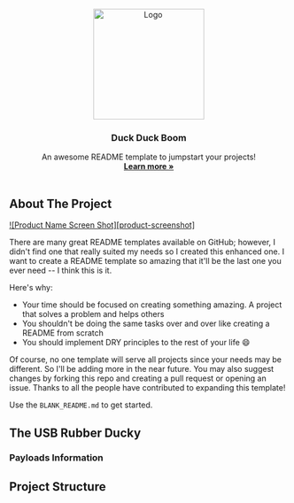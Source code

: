 <div id="top"></div>
<br />
<div align="center">
  <a href="https://github.com/othneildrew/Best-README-Template">
    <img src="https://github.com/angelina-tsuboi/duck-duck-boom/blob/main/media/logo.png" alt="Logo" width="200" height="200">
  </a>

  <h3 align="center">Duck Duck Boom</h3>

  <p align="center">
    An awesome README template to jumpstart your projects!
    <br />
    <a href="https://github.com/othneildrew/Best-README-Template"><strong>Learn more »</strong></a>
    <br />
    <br />
  </p>
</div>

## About The Project

[![Product Name Screen Shot][product-screenshot]](https://example.com)

There are many great README templates available on GitHub; however, I didn't find one that really suited my needs so I created this enhanced one. I want to create a README template so amazing that it'll be the last one you ever need -- I think this is it.

Here's why:
* Your time should be focused on creating something amazing. A project that solves a problem and helps others
* You shouldn't be doing the same tasks over and over like creating a README from scratch
* You should implement DRY principles to the rest of your life :smile:

Of course, no one template will serve all projects since your needs may be different. So I'll be adding more in the near future. You may also suggest changes by forking this repo and creating a pull request or opening an issue. Thanks to all the people have contributed to expanding this template!

Use the `BLANK_README.md` to get started.

## The USB Rubber Ducky

### Payloads Information

## Project Structure

